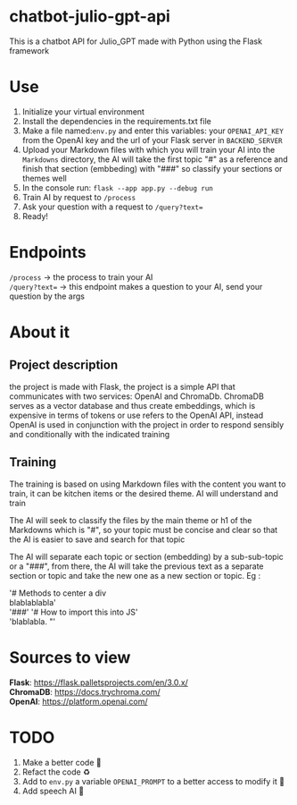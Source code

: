 # chatbot-julio-gpt-api
This is a chatbot API for Julio_GPT made with Python using the Flask framework

# Use

1. Initialize your virtual environment
2. Install the dependencies in the requirements.txt file
3. Make a file named:<code>env.py</code> and enter this variables: your <code>OPENAI_API_KEY</code> from the OpenAI key and the url of your Flask server in <code>BACKEND_SERVER</code>
5. Upload your Markdown files with which you will train your AI into the <code>Markdowns</code> directory, the AI will take the first topic "#" as a reference and finish that section (embbeding) with "###" so classify your sections or themes well
5. In the console run: <code>flask --app app.py --debug run</code>
4. Train AI by request to <code>/process</code>
5. Ask your question with a request to <code>/query?text=</code>
6. Ready!

# Endpoints

<code>/process</code> -> the process to train your AI <br>
<code>/query?text=</code> -> this endpoint makes a question to your AI, send your question by the args

# About it

## Project description
the project is made with Flask, the project is a simple API that communicates with two services: OpenAI and ChromaDb.
ChromaDB serves as a vector database and thus create embeddings, which is expensive in terms of tokens or use refers to the OpenAI API, instead OpenAI is used in conjunction with the project in order to respond sensibly and conditionally with the indicated training

## Training
The training is based on using Markdown files with the content you want to train, it can be kitchen items or the desired theme. AI will understand and train

The AI will seek to classify the files by the main theme or h1 of the Markdowns which is "#", so your topic must be concise and clear so that the AI is easier to save and search for that topic

The AI will separate each topic or section (embedding) by a sub-sub-topic or a "###", from there, the AI will take the previous text as a separate section or topic and take the new one as a new section or topic. Eg :

'# Methods to center a div <br>
blablablabla' <br>
'###'
'# How to import this into JS' <br>
'blablabla. "'

# Sources to view

<strong>Flask</strong>: <https://flask.palletsprojects.com/en/3.0.x/>  <br>
<strong>ChromaDB</strong>: <https://docs.trychroma.com/> <br>
<strong>OpenAI</strong>: <https://platform.openai.com/> <br>

# TODO
1. Make a better code :poop:
2. Refact the code ♻️
3. Add to <code>env.py</code> a variable <code>OPENAI_PROMPT</code> to a better access to modify it 🔨
4. Add speech AI 🤖
